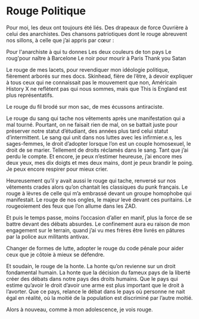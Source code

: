 # Rouge Politique

Pour moi, les deux ont toujours été liés. Des drapeaux de force Ouvrière à celui des anarchistes. Des chansons patriotiques dont le rouge abreuvent nos sillons, à celle que j’ai appris par cœur :
 
Pour l'anarchiste à qui tu donnes
Les deux couleurs de ton pays
Le roug'pour naître à Barcelone
Le noir pour mourir à Paris
Thank you Satan

Le rouge de mes lacets, pour revendiquer mon idéologie politique, fièrement arborés sur mes docs. Skinhead, fière de l’être, à devoir expliquer à tous ceux qui ne connaissait pas le mouvement que non, Américain History X ne reflètent pas qui nous sommes, mais que This is England est plus représentatifs.

Le rouge du fil brodé sur mon sac, de mes écussons antiraciste. 
 
Le rouge du sang qui tache nos vêtements après une manifestation qui a mal tourné. Pourtant, on ne faisait rien de mal, on se battait juste pour préserver notre statut d’étudiant, des années plus tard celui statut d’intermittent. Le sang qui unit dans nos luttes avec les infirmier.e.s, les sages-femmes, le droit d’adopter lorsque l’on est un couple homosexuel, le droit de se marier. Tellement de droits réclamés dans le sang. Tant que j’ai perdu le compte. Et encore, je peux n’estimer heureuse, j’ai encore mes deux yeux, mes dix doigts et mes deux mains, dont je peux brandir le poing. Je peux encore respirer pour mieux crier. 
 
Heureusement qu’il y avait aussi le rouge qui tache, renversé sur nos vêtements crades alors qu’on chantait les classiques du punk français. 
Le rouge à lèvres de celle qui m’a embrassé devant un groupe homophobe qui manifestait.
Le rouge de nos ongles, le majeur levé devant ces puritains. 
Le rougeoiement des feux que l’on allume dans les ZAD. 

Et puis le temps passe, moins l’occasion d’aller en manif, plus la force de se battre devant des débats absurdes. Le confinement aura eu raison de mon engagement sur le terrain, quand j’ai vu mes frères être livrés en pâtures par la police aux militants antivax. 

Changer de formes de lutte, adopter le rouge du code pénale pour aider ceux que je côtoie à mieux se défendre. 


Et soudain, le rouge de la honte. La honte qu’on revienne sur un droit fondamental humain. La honte que la décision du fameux pays de la liberté créer des débats dans notre pays des droits humains. Que le pays qui estime qu’avoir le droit d’avoir une arme est plus important que le droit à l’avorter. Que ce pays, relance le débat dans le pays où personne ne nait égal en réalité, où la moitié de la population est discriminé par l’autre moitié. 

Alors à nouveau, comme à mon adolescence, je vois rouge. 
